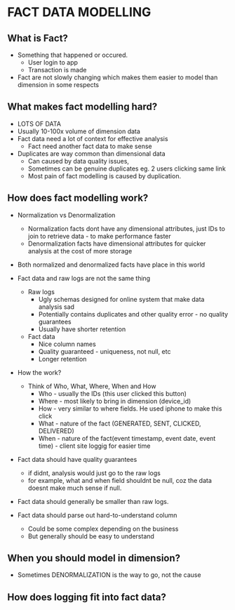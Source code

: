# FACT DATA MODELLING

## What is Fact?
- Something that happened or occured.
    - User login to app
    - Transaction is made
- Fact are not slowly changing which makes them easier to model than dimension in some respects

## What makes fact modelling hard?
- LOTS OF DATA
- Usually 10-100x volume of dimension data
- Fact data need a lot of context for effective analysis
    - Fact need another fact data to make sense
- Duplicates are way common than dimensional data
    - Can caused by data quality issues,
    - Sometimes can be genuine duplicates eg. 2 users clicking same link
    - Most pain of fact modelling is caused by duplication.

## How does fact modelling work?
- Normalization vs Denormalization
    - Normalization facts dont have any dimensional attributes, just IDs to join to retrieve data - to make performance faster
    - Denormalization facts have dimensional attributes for quicker analysis at the cost of more storage
- Both normalized and denormalized facts have place in this world
- Fact data and raw logs are not the same thing
    - Raw logs
        - Ugly schemas designed for online system that make data analysis sad
        - Potentially contains duplicates and other quality error - no quality guarantees
        - Usually have shorter retention
    - Fact data
        - Nice column names
        - Quality guaranteed - uniqueness, not null, etc
        - Longer retention

- How the work?
    - Think of Who, What, Where, When and How
        - Who - usually the IDs (this user clicked this button)
        - Where - most likely to bring in dimension (device_id)
        - How - very similar to where fields. He used iphone to make this click
        - What - nature of the fact (GENERATED, SENT, CLICKED, DELIVERED)
        - When - nature of the fact(event timestamp, event date, event time) - client site loggig for easier time
- Fact data should have quality guarantees
    - if didnt, analysis would just go to the raw logs
    - for example, what and when field shouldnt be null, coz the data doesnt make much sense if null.
- Fact data should generally be smaller than raw logs.
- Fact data should parse out hard-to-understand column
    - Could be some complex depending on the business
    - But generally should be easy to understand

## When you should model in dimension?
- Sometimes DENORMALIZATION is the way to go, not the cause

## How does logging fit into fact data?

